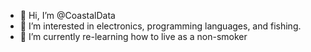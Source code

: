 - 👋 Hi, I’m @CoastalData
- 👀 I’m interested in electronics, programming languages, and fishing.
- 🌱 I’m currently re-learning how to live as a non-smoker

<!---
CoastalData/CoastalData is a ✨ special ✨ repository because its `README.md` (this file) appears on your GitHub profile.
You can click the Preview link to take a look at your changes.
--->
